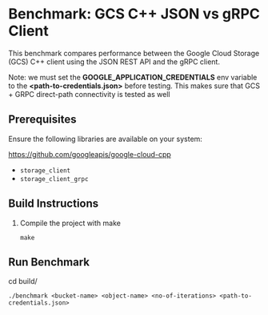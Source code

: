 # Benchmark: GCS C++ JSON vs gRPC Client

This benchmark compares performance between the Google Cloud Storage (GCS) C++ client using the JSON REST API and the gRPC client.

Note: we must set the **GOOGLE_APPLICATION_CREDENTIALS** env variable to the **<path-to-credentials.json>** before testing. 
This makes sure that GCS + GRPC direct-path connectivity is tested as well



## Prerequisites

Ensure the following libraries are available on your system:

https://github.com/googleapis/google-cloud-cpp 

- `storage_client`
- `storage_client_grpc`

## Build Instructions

1. Compile the project with make
   ```
   make
   ```
## Run Benchmark
cd build/

```
./benchmark <bucket-name> <object-name> <no-of-iterations> <path-to-credentials.json>
```



